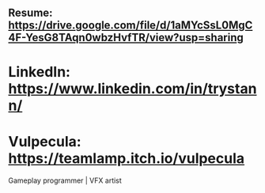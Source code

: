 Resume: https://drive.google.com/file/d/1aMYcSsL0MgC4F-YesG8TAqn0wbzHvfTR/view?usp=sharing
------------------------------------------------------------------------------------------
LinkedIn: https://www.linkedin.com/in/trystann/
==========================================================================================
Vulpecula: https://teamlamp.itch.io/vulpecula
==========================================================================================
Gameplay programmer | VFX artist



